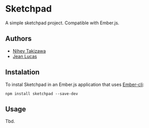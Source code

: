 # Sketchpad
A simple sketchpad project. Compatible with Ember.js.

## Authors
- [Nihey Takizawa](https://github.com/nihey)
- [Jean Lucas](https://github.com/jeanleonino)

## Instalation
To instal Sketchpad in an Ember.js application that uses [Ember-cli](https://github.com/stefanpenner/ember-cli):
```
npm install sketchpad --save-dev
```

## Usage
Tbd.

